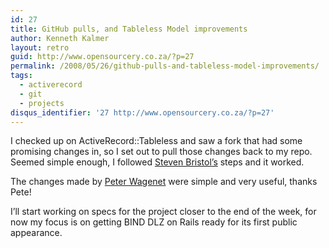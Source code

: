 ```yaml
---
id: 27
title: GitHub pulls, and Tableless Model improvements
author: Kenneth Kalmer
layout: retro
guid: http://www.opensourcery.co.za/?p=27
permalink: /2008/05/26/github-pulls-and-tableless-model-improvements/
tags:
  - activerecord
  - git
  - projects
disqus_identifier: '27 http://www.opensourcery.co.za/?p=27'
---
```


I checked up on ActiveRecord::Tableless and saw a fork that had some promising changes in, so I set out to pull those changes back to my repo. Seemed simple enough, I followed [Steven Bristol&#8217;s][1] steps and it worked.

The changes made by <span id="profile_name"><a href="http://blog.i5labs.com/2008/5/23/activerecord-tableless">Peter Wagenet</a> were simple and very useful, thanks Pete!</span>

I&#8217;ll start working on specs for the project closer to the end of the week, for now my focus is on getting BIND DLZ on Rails ready for its first public appearance.

 [1]: http://b.lesseverything.com/2008/3/25/got-git-howto-git-and-github

